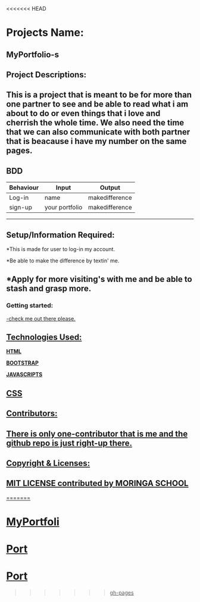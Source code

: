 <<<<<<< HEAD
# Projects Name:

MyPortfolio-s
---

## Project Descriptions:

This is a project that is meant to be for more than one partner to see and be able to read what i am about to do 
or even things that i love and cherrish the whole time.
We also need the time that we can also communicate with both partner that is beacause i have my number on
the same pages.
---

## BDD

|Behaviour|Input|Output|
|---------|-----|------|
|Log-in   |name |makedifference|
|sign-up  |your portfolio|makedifference|

---
## Setup/Information Required:

*This is made for user to log-in my account.

*Be able to make the difference by textin' me.

*Apply for more visiting's with me and be able to stash and grasp more.
---

### Getting started:

<a href="https://estonkaranja/github.com/Portfolio-s/">
  -check me out there please.
  
## Technologies Used:

**HTML**

**BOOTSTRAP**

**JAVASCRIPTS**

**CSS**
---

## Contributors:

 There is only one-contributor that is me and the github repo is just right-up there.
 ---
 
 ## Copyright & Licenses:
 
 **MIT LICENSE** contributed by **MORINGA SCHOOL**
 --
=======
# MyPortfoli
# Port
# Port
>>>>>>> gh-pages
